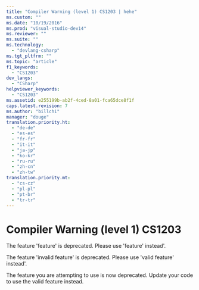 ```yaml
---
title: "Compiler Warning (level 1) CS1203 | hehe"
ms.custom: ""
ms.date: "10/19/2016"
ms.prod: "visual-studio-dev14"
ms.reviewer: ""
ms.suite: ""
ms.technology: 
  - "devlang-csharp"
ms.tgt_pltfrm: ""
ms.topic: "article"
f1_keywords: 
  - "CS1203"
dev_langs: 
  - "CSharp"
helpviewer_keywords: 
  - "CS1203"
ms.assetid: e255199b-ab2f-4ced-8a01-fca65dce8f1f
caps.latest.revision: 7
ms.author: "billchi"
manager: "douge"
translation.priority.ht: 
  - "de-de"
  - "es-es"
  - "fr-fr"
  - "it-it"
  - "ja-jp"
  - "ko-kr"
  - "ru-ru"
  - "zh-cn"
  - "zh-tw"
translation.priority.mt: 
  - "cs-cz"
  - "pl-pl"
  - "pt-br"
  - "tr-tr"
---
```

# Compiler Warning (level 1) CS1203
The feature 'feature' is deprecated. Please use 'feature' instead'.  
  
 The feature 'invalid feature' is deprecated. Please use 'valid feature' instead'.  
  
 The feature you are attempting to use is now deprecated. Update your code to use the valid feature instead.